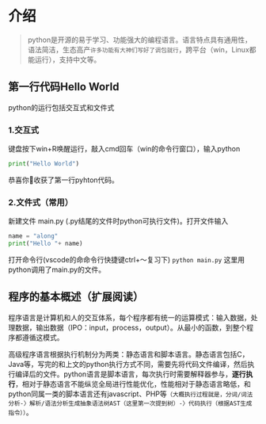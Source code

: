 # 介绍

> python是开源的易于学习、功能强大的编程语言。语言特点具有通用性，语法简洁，生态高产`许多功能有大神们写好了调包就行`，跨平台（win，Linux都能运行），支持中文等。

## 第一行代码Hello World

python的运行包括交互式和文件式

### 1.交互式

键盘按下win+R唤醒运行，敲入cmd回车（win的命令行窗口），输入python

```py
print("Hello World")
```

恭喜你🎉收获了第一行pyhton代码。

### 2.文件式（常用）

新建文件 main.py (.py结尾的文件时python可执行文件)。打开文件输入

```py
name = "along"
print("Hello "+ name)
```

打开命令行(vscode的命命令行快捷键ctrl+～复习下) ```python main.py``` 这里用python调用了main.py的文件。

## 程序的基本概述（扩展阅读）

程序语言是计算机和人的交互体系，每个程序都有统一的运算模式：输入数据，处理数据，输出数据（IPO：input，process，output）。从最小的函数，到整个程序都遵循这模式。

高级程序语言根据执行机制分为两类：静态语言和脚本语言。静态语言包括C，Java等，写完的和上文的python执行方式不同，需要先将代码文件编译，然后执行编译后的文件。python语言是脚本语言，每次执行时需要解释器参与，**逐行执行**，相对于静态语言不能纵览全局进行性能优化，性能相对于静态语言略低，和python同属一类的脚本语言还有javascript、PHP等`（大概执行过程就是，分词/词法分析-〉解析/语法分析生成抽象语法树AST（这里第一次提到树）-〉代码执行（根据AST生成指令））`。